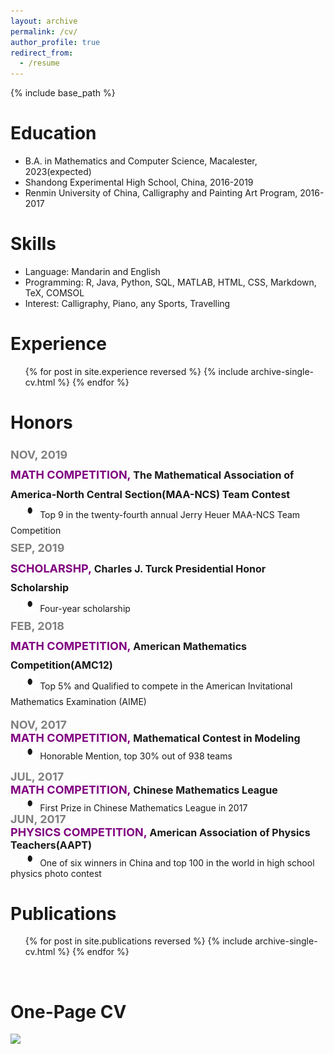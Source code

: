 ```yaml
---
layout: archive
permalink: /cv/
author_profile: true
redirect_from:
  - /resume
---
```


{% include base_path %}

Education
======
* B.A. in Mathematics and Computer Science, Macalester, 2023(expected)
* Shandong Experimental High School, China, 2016-2019
* Renmin University of China, Calligraphy and Painting Art Program, 2016-2017
  
Skills
======
- Language: Mandarin and English
- Programming: R, Java, Python, SQL, MATLAB, HTML, CSS, Markdown, TeX, COMSOL
- Interest: Calligraphy, Piano, any Sports, Travelling 


Experience
======
  <ul>{% for post in site.experience reversed %}
    {% include archive-single-cv.html %}
  {% endfor %}</ul>



Honors
======
<p class="zc" style="line-height:1.8">
<font color="grey" size = "4"><strong>NOV, 2019</strong></font><br>
<font color="purple" size = "4.5"><strong>MATH COMPETITION, </strong></font><font size = "3.5"><strong>The Mathematical Association of America-North Central Section(MAA-NCS) Team Contest</strong></font><br>
&nbsp;&nbsp;&nbsp;&nbsp; <img src="/images/c.png" width="23.5" height="23.5"> Top 9 in the twenty-fourth annual Jerry Heuer MAA-NCS Team Competition
<br>
<font color="grey" size = "4"><strong>SEP, 2019</strong></font><br>
<font color="purple" size = "4.5"><strong>SCHOLARSHP, </strong></font><font size = "3.5"><strong>Charles J. Turck Presidential Honor Scholarship</strong></font><br>
&nbsp;&nbsp;&nbsp;&nbsp; <img src="/images/c.png" width="23.5" height="23.5"> Four-year scholarship	
<br>
<font color="grey" size = "4"><strong>FEB, 2018</strong></font><br>
<font color="purple" size = "4.5"><strong>MATH COMPETITION, </strong></font><font size = "3.5"><strong>American Mathematics Competition(AMC12)</strong></font><br>
	&nbsp;&nbsp;&nbsp;&nbsp; <img src="/images/c.png" width="23.5" height="23.5"> Top 5% and Qualified to compete in the American Invitational Mathematics Examination (AIME)
<br>

<font color="grey" size = "4"><strong>NOV, 2017</strong></font><br>
<font color="purple" size = "4.5"><strong>MATH COMPETITION, </strong></font><font size = "3.5"><strong>Mathematical Contest in Modeling</strong></font><br>
&nbsp;&nbsp;&nbsp;&nbsp; <img src="/images/c.png" width="23.5" height="23.5"> Honorable Mention, top 30% out of 938 teams
<br>

<font color="grey" size = "4"><strong>JUL, 2017</strong></font><br>
<font color="purple" size = "4.5"><strong>MATH COMPETITION, </strong></font><font size = "3.5"><strong>Chinese Mathematics League</strong></font><br>
&nbsp;&nbsp;&nbsp;&nbsp; <img src="/images/c.png" width="23.5" height="23.5"> First Prize in Chinese Mathematics League in 2017
<br>
<font color="grey" size = "4"><strong>JUN, 2017</strong></font><br>
<font color="purple" size = "4.5"><strong>PHYSICS COMPETITION, </strong></font><font size = "3.5"><strong>American Association of Physics Teachers(AAPT)</strong></font><br>
&nbsp;&nbsp;&nbsp;&nbsp; <img src="/images/c.png" width="23.5" height="23.5"> One of six winners in China and top 100 in the world in high school physics photo contest


</p>
 
    
 Publications
======
  <ul>{% for post in site.publications reversed %}
    {% include archive-single-cv.html %}
  {% endfor %}</ul>

<br>

 One-Page CV
=====
  

![](https://raw.githubusercontent.com/zcczhang/MyResume/master/CVpic.png)